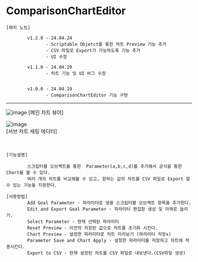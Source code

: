 # ComparisonChartEditor

    [패치 노트]

            v1.2.0 - 24.04.24
                   - Scriptable Objetct를 통한 차트 Preview 기능 추가
                   - CSV 파일로 Export가 가능하도록 기능 추가
                   - UI 수정
                   
            v1.1.0 - 24.04.20
                   - 차트 기능 및 UI 버그 수정
                   
            
            v1.0.0 - 24.04.19
                   - ComparisonChartEditor 기능 구현

-------------------------------------------------------------------------------------

![image](https://github.com/kastro723/ComparisonChartEditor/assets/55536937/759d391e-a9df-44a9-b8a3-6889f0c2777b)
[메인 차트 뷰어]



![image](https://github.com/kastro723/ComparisonChartEditor/assets/55536937/132240be-7e63-4ab9-b743-bd20b603ba9f)                             
[서브 차트 세팅 에디터]

<p>&nbsp;</p>


    [기능설명]
    
            스크립터블 오브젝트를 통한  Parameter(a,b,c,d)를 추가해서 공식을 통한 Chart를 볼 수 있다.
            여러 개의 차트를 비교해볼 수 있고, 원하는 값의 차트를 CSV 파일로 Export 할 수 있는 기능을 지원한다.

    [사용방법]
            Add Goal Parameter - 파라미터로 넣을 스크립터블 오브젝트 항목을 추가한다.
            Edit and Export Goal Parameter - 파라미터 편집창 생성 및 아래로 늘리기.
            Select Parameter - 현재 선택된 파라미터
            Reset Preview - 이전의 저장된 값으로 차트를 초기화 시킨다.
            Chart Preview - 설정한 파라미터로 차트 미리보기 (파라미터 저장x)
            Parameter Save and Chart Apply - 설정한 파라미터를 저장하고 차트에 적용시킨다.
            Export to CSV - 현재 설정된 차트를 CSV 파일로 내보낸다.(CSV파일 생성)
  
            
